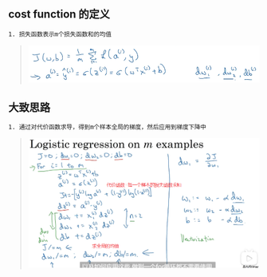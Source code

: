 

## cost function 的定义

```tex
1. 损失函数表示m个损失函数和的均值
```

> ![image-20220914175208382](./pic\image-20220914175208382.png)

## 大致思路

```tex
1. 通过对代价函数求导，得到m个样本全局的梯度，然后应用到梯度下降中
```

> ![image-20220914202143059](./pic\image-20220914202143059.png)